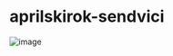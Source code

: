 # aprilskirok-sendvici
![image](https://user-images.githubusercontent.com/96747833/163920176-361c7a5a-b5fb-4c30-919e-9241dbca00ad.png)
